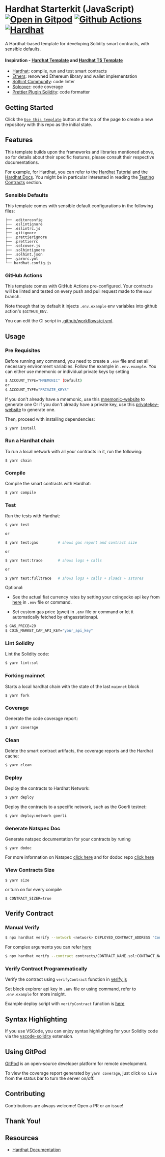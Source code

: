 # Hardhat Starterkit (JavaScript) [![Open in Gitpod][gitpod-badge]][gitpod] [![Github Actions][gha-badge]][gha] [![Hardhat][hardhat-badge]][hardhat]

[gitpod]: https://gitpod.io/#https://github.com/ahmedali8/hardhat-js-starterkit
[gitpod-badge]:
  https://img.shields.io/badge/Gitpod-Open%20in%20Gitpod-FFB45B?logo=gitpod
[gha]: https://github.com/ahmedali8/hardhat-js-starterkit/actions
[gha-badge]:
  https://github.com/ahmedali8/hardhat-js-starterkit/actions/workflows/ci.yml/badge.svg
[hardhat]: https://hardhat.org/
[hardhat-badge]: https://img.shields.io/badge/Built%20with-Hardhat-FFDB1C.svg

A Hardhat-based template for developing Solidity smart contracts, with sensible
defaults.

#### Inspiration - [Hardhat Template](https://github.com/paulrberg/hardhat-template) and [Hardhat TS Template](https://github.com/ahmedali8/hardhat-ts-template)

- [Hardhat](https://github.com/nomiclabs/hardhat): compile, run and test smart
  contracts
- [Ethers](https://github.com/ethers-io/ethers.js/): renowned Ethereum library
  and wallet implementation
- [Solhint Community](https://github.com/solhint-community/solhint-community):
  code linter
- [Solcover](https://github.com/sc-forks/solidity-coverage): code coverage
- [Prettier Plugin Solidity](https://github.com/prettier-solidity/prettier-plugin-solidity):
  code formatter

## Getting Started

Click the
[`Use this template`](https://github.com/ahmedali8/hardhat-js-starterkit/generate)
button at the top of the page to create a new repository with this repo as the
initial state.

## Features

This template builds upon the frameworks and libraries mentioned above, so for
details about their specific features, please consult their respective
documentations.

For example, for Hardhat, you can refer to the
[Hardhat Tutorial](https://hardhat.org/tutorial) and the
[Hardhat Docs](https://hardhat.org/docs). You might be in particular interested
in reading the
[Testing Contracts](https://hardhat.org/tutorial/testing-contracts) section.

### Sensible Defaults

This template comes with sensible default configurations in the following files:

```text
├── .editorconfig
├── .eslintignore
├── .eslintrc.js
├── .gitignore
├── .prettierignore
├── .prettierrc
├── .solcover.js
├── .solhintignore
├── .solhint.json
├── .yarnrc.yml
└── hardhat.config.js
```

### GitHub Actions

This template comes with GitHub Actions pre-configured. Your contracts will be
linted and tested on every push and pull request made to the `main` branch.

Note though that by default it injects `.env.example` env variables into github
action's `$GITHUB_ENV`.

You can edit the CI script in
[.github/workflows/ci.yml](./.github/workflows/ci.yml).

## Usage

### Pre Requisites

Before running any command, you need to create a `.env` file and set all
necessary environment variables. Follow the example in `.env.example`. You can
either use mnemonic or individual private keys by setting

```sh
$ ACCOUNT_TYPE="MNEMONIC" (Default)
or
$ ACCOUNT_TYPE="PRIVATE_KEYS"
```

If you don't already have a mnemonic, use this
[mnemonic-website](https://iancoleman.io/bip39/) to generate one Or if you don't
already have a private key, use this
[privatekey-website](https://vanity-eth.tk/) to generate one.

Then, proceed with installing dependencies:

```sh
$ yarn install
```

### Run a Hardhat chain

To run a local network with all your contracts in it, run the following:

```
$ yarn chain
```

### Compile

Compile the smart contracts with Hardhat:

```sh
$ yarn compile
```

### Test

Run the tests with Hardhat:

```sh
$ yarn test

or

$ yarn test:gas         # shows gas report and contract size

or

$ yarn test:trace       # shows logs + calls

or

$ yarn test:fulltrace   # shows logs + calls + sloads + sstores
```

Optional:

- See the actual fiat currency rates by setting your coingecko api key from
  [here](https://coinmarketcap.com/api/pricing/) in `.env` file or command.

- Set custom gas price (gwei) in `.env` file or command or let it automatically
  fetched by ethgasstationapi.

```sh
$ GAS_PRICE=20
$ COIN_MARKET_CAP_API_KEY="your_api_key"
```

### Lint Solidity

Lint the Solidity code:

```sh
$ yarn lint:sol
```

### Forking mainnet

Starts a local hardhat chain with the state of the last `mainnet` block

```
$ yarn fork
```

### Coverage

Generate the code coverage report:

```sh
$ yarn coverage
```

### Clean

Delete the smart contract artifacts, the coverage reports and the Hardhat cache:

```sh
$ yarn clean
```

### Deploy

Deploy the contracts to Hardhat Network:

```sh
$ yarn deploy
```

Deploy the contracts to a specific network, such as the Goerli testnet:

```sh
$ yarn deploy:network goerli
```

### Generate Natspec Doc

Generate natspec documentation for your contracts by runing

```
$ yarn dodoc
```

For more information on Natspec
[click here](https://docs.soliditylang.org/en/v0.8.12/natspec-format.html#natspec)
and for dodoc repo
[click here](https://github.com/primitivefinance/primitive-dodoc)

### View Contracts Size

```
$ yarn size
```

or turn on for every compile

```
$ CONTRACT_SIZER=true
```

## Verify Contract

### Manual Verify

```sh
$ npx hardhat verify --network <network> DEPLOYED_CONTRACT_ADDRESS "Constructor argument 1" "Constructor argument 2"
```

For complex arguments you can refer
[here](https://hardhat.org/plugins/nomiclabs-hardhat-etherscan.html)

```sh
$ npx hardhat verify --contract contracts/CONTRACT_NAME.sol:CONTRACT_NAME --network <network> --constructor-args arguments.js DEPLOYED_CONTRACT_ADDRESS
```

### Verify Contract Programmatically

Verify the contract using `verifyContract` function in
[verify.js](./utils/verify.js)

Set block explorer api key in `.env` file or using command, refer to
`.env.example` for more insight.

Example deploy script with `verifyContract` function is
[here](./scripts/deploy.js)

## Syntax Highlighting

If you use VSCode, you can enjoy syntax highlighting for your Solidity code via
the [vscode-solidity](https://github.com/juanfranblanco/vscode-solidity)
extension.

## Using GitPod

[GitPod](https://www.gitpod.io/) is an open-source developer platform for remote
development.

To view the coverage report generated by `yarn coverage`, just click `Go Live`
from the status bar to turn the server on/off.

## Contributing

Contributions are always welcome! Open a PR or an issue!

## Thank You!

## Resources

- [Hardhat Documentation](https://hardhat.org/getting-started/)
